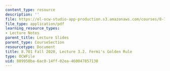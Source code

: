 ```yaml
---
content_type: resource
description: ''
file: https://ol-ocw-studio-app-production.s3.amazonaws.com/courses/8-701-introduction-to-nuclear-and-particle-physics-fall-2020/889950ba6ac014ff02ea460047857138_MIT8_701f20_lec3.2.pdf
file_type: application/pdf
learning_resource_types:
- Lecture Notes
parent_title: Lecture Slides
parent_type: CourseSection
resourcetype: Document
title: 8.701 Fall 2020, Lecture 3.2. Fermi's Golden Rule
type: OCWFile
uid: 889950ba-6ac0-14ff-02ea-460047857138
---
```

